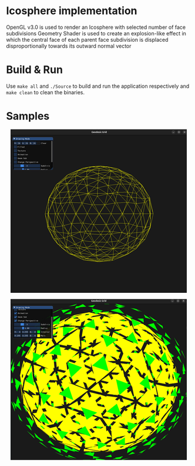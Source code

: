 # Icosphere implementation
OpenGL v3.0 is used to render an Icosphere with selected number of face subdivisions
Geometry Shader is used to create an explosion-like effect in which the central face 
of each parent face subdivision is displaced disproportionally towards its outward normal vector


# Build & Run
Use `make all` and `./Source` to build and run the application respectively
and `make clean` to clean the binaries.


# Samples

<p align="center">
  <img src="demo_1.png" >
</p>


<p align="center">
  <img src="demo_2.png" >
</p>
 
